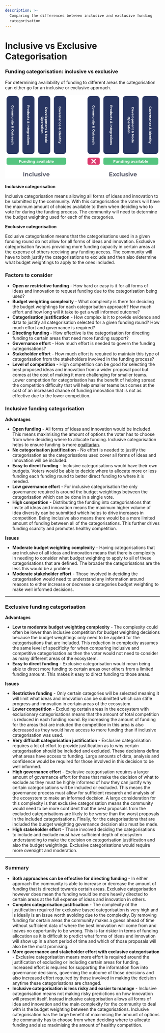```yaml
---
description: >-
  Comparing the differences between inclusive and exclusive funding
  categorisation
---
```


# Inclusive vs Exclusive Categorisation

### Funding categorisation: inclusive vs exclusive

For determining availability of funding to different areas the categorisation can either go for an inclusive or exclusive approach.

![](../.gitbook/assets/inclusive-vs-exclusive.png)

**Inclusive categorisation**

Inclusive categorisation means allowing all forms of ideas and innovation to be submitted by the community. With this categorisation the voters will have the maximum amount of choices available to them when deciding who to vote for during the funding process. The community will need to determine the budget weighting used for each of the categories.



**Exclusive categorisation**

Exclusive categorisation means that the categorisations used in a given funding round do not allow for all forms of ideas and innovation. Exclusive categorisation favours providing more funding capacity in certain areas at the expense of others receiving any funding access. The community will have to both justify the categorisations to exclude and then also determine what budget weightings to apply to the ones included.



### **Factors to consider**

* **Open or restrictive funding** - How hard or easy is it for all forms of ideas and innovation to request funding due to the categorisation being used?
* **Budget weighting complexity** - What complexity is there for deciding the budget weightings for each categorisation approach? How much effort and how long will it take to get a well informed outcome?
* **Categorisation justification** - How complex is it to provide evidence and data to justify all categorisation selected for a given funding round? How much effort and governance is required?
* **Directing funding** - How effective is the categorisation for directing funding to certain areas that need more funding support?
* **Governance effort** - How much effort is needed to govern the funding categorisations?
* **Stakeholder effort** - How much effort is required to maintain this type of categorisation from the stakeholders involved in the funding process?
* **Level of competition** - High competition can be good for selecting the best proposed ideas and innovation from a wider proposal pool but comes at the cost of making it more challenging for smaller teams. Lower competition for categorisation has the benefit of helping spread the competition difficulty that will help smaller teams but comes at the cost of an increased chance of funding innovation that is not as effective due to the lower competition.



### **Inclusive funding categorisation**

**Advantages**

* **Open funding** - All forms of ideas and innovation would be included. This means maximising the amount of options the voter has to choose from when deciding where to allocate funding. Inclusive categorisation helps to ensure funding is more [egalitarian](../categorisation-analysis/egalitarian-funding-categorisation.md).
* **No categorisation justification** - No effort is needed to justify the categorisation as the categorisations used cover all forms of ideas and innovation will be included.
* **Easy to direct funding** - Inclusive categorisations would have their own budgets. Voters would be able to decide where to allocate more or less funding each funding round to better direct funding to where it is needed.
* **Low governance effort** - For inclusive categorisation the only governance required is around the budget weightings between the categorisation which can be done in a single vote.
* **High competition** - Distributing the funding into categorisations that invite all ideas and innovation means the maximum higher volume of idea diversity can be submitted which helps to drive increases in competition. Being inclusive also means there would be a more limited amount of funding between all of the categorisations. This further drives funding scarcity and promotes healthy competition.

**Issues**

* **Moderate budget weighting complexity** - Having categorisations that are inclusive of all ideas and innovation means that there is complexity in needing to consider what budget weighting to apply to all of these categorisations that are defined. The broader the categorisations are the less this would be a problem.
* **Moderate stakeholder effort** - Those involved in deciding the categorisation would need to understand any information around reasons to either increase or decrease a categories budget weighting to make well informed decisions.

****

### **Exclusive funding categorisation**

**Advantages**

* **Low to moderate budget weighting complexity** - The complexity could often be lower than inclusive competition for budget weighting decisions because the budget weightings only need to be applied for the categorisations that are included. This reduction in complexity assumes the same level of specificity for when comparing inclusive and competitive categorisation as then the voter would not need to consider as many different areas of the ecosystem.
* **Easy to direct funding** - Exclusive categorisation would mean being able to direct more funding to certain areas over others from a limited funding amount. This makes it easy to direct funding to those areas.&#x20;

**Issues**

* **Restrictive funding** - Only certain categories will be selected meaning it will limit what ideas and innovation can be submitted which can stifle progress and innovation in certain areas of the ecosystem.
* **Lower competition** - Excluding certain areas in the ecosystem with exclusionary categorisations means that the amount of total competition is reduced in each funding round. By increasing the amount of funding for the areas that are included the competition in this area is also decreased as they would have access to more funding than if inclusive categorisation was used.
* **Very difficult categorisation justification** - Exclusive categorisation requires a lot of effort to provide justification as to why certain categorisation should be included and excluded. These decisions define what areas have access to funding. Large amounts of data, analysis and confidence would be required for those involved in this decision to be well informed.
* **High governance effort** - Exclusive categorisation requires a larger amount of governance effort for those that make the decision of what to exclude as they must be highly informed of how they can justify why certain categorisations will be included or excluded. This means the governance process must allow for sufficient research and analysis of the ecosystem to make an informed decision. A large consideration for this complexity is that exclusive categorisation means the community would need to be more confident that the best proposals from the excluded categorisations are likely to be worse than the worst proposals in the included categorisations. Finally, for the categorisations that are included the budget weighting governance decision also must be made.
* **High stakeholder effort** - Those involved deciding the categorisations to include and exclude must have sufficient depth of ecosystem understanding to make the decision on categorisation justification and also the budget weightings. Exclusive categorisations would require more oversight and moderation.

****

### **Summary**

* **Both approaches can be effective for directing funding** - In either approach the community is able to increase or decrease the amount of funding that is directed towards certain areas. Exclusive categorisation however does mean the funding would be more heavily directed to certain areas at the full expense of ideas and innovation in others.
* **Complex categorisation justification** - The complexity of the justification required for exclusive based categorisation is very high and is ideally is an issue worth avoiding due to the complexity. By removing funding for certain areas the community makes a guess ahead of time without sufficient data of where the best innovation will come from and leaves no opportunity to be wrong. This is far riskier in terms of funding allocation as it is difficult to predict what forms of ideas and innovation will show up in a short period of time and which of those proposals will also be the most promising.
* **More governance and stakeholder effort with exclusive categorisation** - Exclusive categorisation means more effort is required around the justification of excluding or including certain areas for funding. Increased effort is required for supporting the information flow into governance decisions, governing the outcome of those decisions and also increased effort required by those involved in making the decision anytime these categorisations are changed.
* **Inclusive categorisation is less risky and easier to manage** - Inclusive categorisation means not making risky predictions on how innovation will present itself. Instead inclusive categorisation allows all forms of idea and innovation and the main complexity for the community to deal with is the budget weighting between the categorisations. Inclusive categorisation has the large benefit of maximising the amount of options the community has to choose from when deciding where to allocate funding and also maximising the amount of healthy competition.
